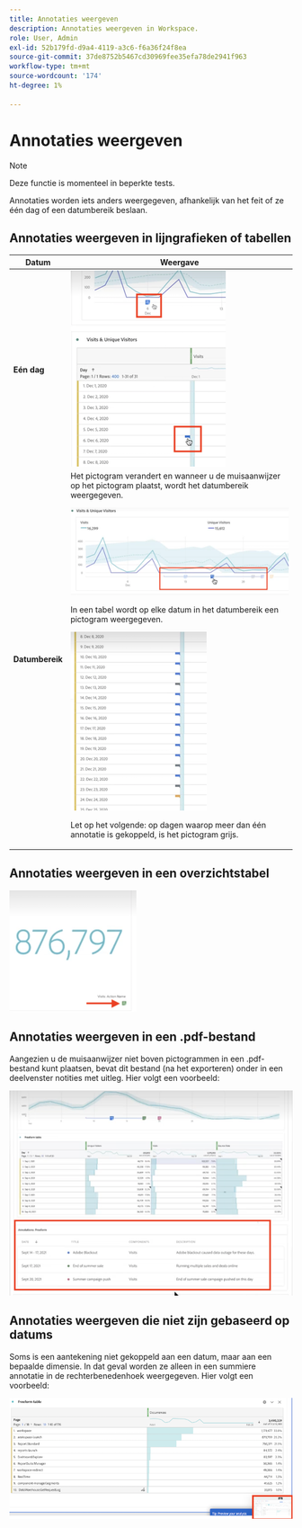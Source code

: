 ```yaml
---
title: Annotaties weergeven
description: Annotaties weergeven in Workspace.
role: User, Admin
exl-id: 52b179fd-d9a4-4119-a3c6-f6a36f24f8ea
source-git-commit: 37de8752b5467cd30969fee35efa78de2941f963
workflow-type: tm+mt
source-wordcount: '174'
ht-degree: 1%

---
```


# Annotaties weergeven

>[!NOTE]
>
>Deze functie is momenteel in beperkte tests.

Annotaties worden iets anders weergegeven, afhankelijk van het feit of ze één dag of een datumbereik beslaan.

## Annotaties weergeven in lijngrafieken of tabellen

| Datum | Weergave |
| --- | --- |
| **Eén dag** | ![](assets/single-day.png) |
| **Datumbereik** | Het pictogram verandert en wanneer u de muisaanwijzer op het pictogram plaatst, wordt het datumbereik weergegeven.<p>![](assets/multi-day.png)<p>In een tabel wordt op elke datum in het datumbereik een pictogram weergegeven.<p>![](assets/multi-day-table.png)<p>Let op het volgende: op dagen waarop meer dan één annotatie is gekoppeld, is het pictogram grijs. |

## Annotaties weergeven in een overzichtstabel

![](assets/ann-summary.png)

## Annotaties weergeven in een .pdf-bestand

Aangezien u de muisaanwijzer niet boven pictogrammen in een .pdf-bestand kunt plaatsen, bevat dit bestand (na het exporteren) onder in een deelvenster notities met uitleg. Hier volgt een voorbeeld:

![](assets/ann-pdf.png)

## Annotaties weergeven die niet zijn gebaseerd op datums

Soms is een aantekening niet gekoppeld aan een datum, maar aan een bepaalde dimensie. In dat geval worden ze alleen in een summiere annotatie in de rechterbenedenhoek weergegeven. Hier volgt een voorbeeld:

![](assets/non-date.png)

